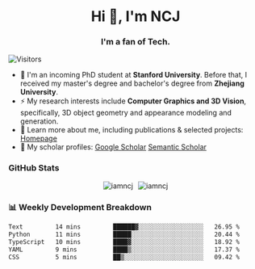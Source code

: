 <h1 align="center">Hi 👋, I'm NCJ</h1>
<h3 align="center">I'm a fan of Tech.</h3>

![Visitors](https://visitor-badge.laobi.icu/badge?page_id=iamNCJ)

- 🌱 I'm an incoming PhD student at **Stanford University**. Before that, I received my master's degree and bachelor's degree from **Zhejiang University**.
- ⚡ My research interests include **Computer Graphics and 3D Vision**, specifically, 3D object geometry and appearance modeling and generation.
- 🚀 Learn more about me, including publications & selected projects: [Homepage](https://www.chong-zeng.com)
- 📖 My scholar profiles: [Google Scholar](https://scholar.google.com/citations?user=4dID7zIAAAAJ) [Semantic Scholar](https://www.semanticscholar.org/author/Chong-Zeng/2223946708)

</p>

<h3 align="left">GitHub Stats</h3>

<div style="display: flex; gap: 10px; justify-content: center; align-items: center;">
  <img src="https://github-readme-stats.vercel.app/api?username=iamncj&show_icons=true&locale=en" alt="iamncj" />
  <img src="https://github-readme-streak-stats-omega-eight.vercel.app/?user=iamncj&card_width=467" alt="iamncj" />
</div>

<h3 align="left">📊 Weekly Development Breakdown</h3>

<!--START_SECTION:waka-->

```txt
Text         14 mins         ██████▓░░░░░░░░░░░░░░░░░░   26.95 %
Python       11 mins         █████░░░░░░░░░░░░░░░░░░░░   20.44 %
TypeScript   10 mins         ████▓░░░░░░░░░░░░░░░░░░░░   18.92 %
YAML         9 mins          ████▒░░░░░░░░░░░░░░░░░░░░   17.37 %
CSS          5 mins          ██▒░░░░░░░░░░░░░░░░░░░░░░   09.42 %
```

<!--END_SECTION:waka-->
